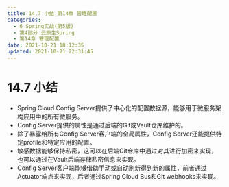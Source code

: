 ```yaml
---
title: 14.7 小结_第14章 管理配置
categories: 
  - 6 Spring实战(第5版)
  - 第4部分 云原生Spring
  - 第14章 管理配置
date: 2021-10-21 18:12:35
updated: 2021-10-21 22:31:45
---
```

# 14.7 小结
- Spring Cloud Config Server提供了中心化的配置数据源，能够用于微服务架构应用中的所有微服务。
- Config Server提供的属性是通过后端的Git或Vault仓库维护的。
- 除了暴露给所有Config Server客户端的全局属性，Config Server还能提供特定profile和特定应用的配置。
- 敏感数据能够保持私密，这可以在后端Git仓库中通过对其进行加密来实现，也可以通过在Vault后端存储私密信息来实现。
- Config Server客户端能够借助手动或自动刷新得到新的属性，前者通过Actuator端点来实现，后者通过Spring Cloud Bus和Git webhooks来实现。
